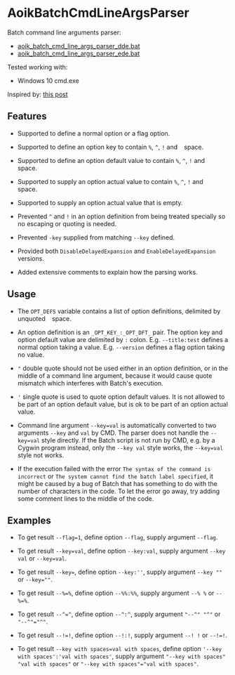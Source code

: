 # AoikBatchCmdLineArgsParser
Batch command line arguments parser:
- [aoik_batch_cmd_line_args_parser_dde.bat](src/aoik_batch_cmd_line_args_parser_dde.bat)
- [aoik_batch_cmd_line_args_parser_ede.bat](src/aoik_batch_cmd_line_args_parser_ede.bat)

Tested working with:
- Windows 10 cmd.exe

Inspired by: [this post](https://stackoverflow.com/questions/3973824/windows-bat-file-optional-argument-parsing/8162578#8162578)

## Features
- Supported to define a normal option or a flag option.

- Supported to define an option key to contain `%`, `^`, `!` and ` `
  space.

- Supported to define an option default value to contain `%`, `^`, `!`
  and ` ` space.

- Supported to supply an option actual value to contain `%`, `^`, `!`
  and ` ` space.

- Supported to supply an option actual value that is empty.

- Prevented `^` and `!` in an option definition from being treated
  specially so no escaping or quoting is needed.

- Prevented `-key` supplied from matching `--key` defined.

- Provided both `DisableDelayedExpansion` and `EnableDelayedExpansion`
  versions.

- Added extensive comments to explain how the parsing works.

## Usage
- The `OPT_DEFS` variable contains a list of option definitions, delimited
  by unquoted ` ` space.

- An option definition is an `_OPT_KEY_:_OPT_DFT_` pair.
  The option key and option default value are delimited by `:` colon.
  E.g. `--title:test` defines a normal option taking a value.
  E.g. `--version` defines a flag option taking no value.

- `"` double quote should not be used either in an option definition, or
  in the middle of a command line argument, because it would cause quote
  mismatch which interferes with Batch's execution.

- `'` single quote is used to quote option default values. It is not
  allowed to be part of an option default value, but is ok to be part of
  an option actual value.

- Command line argument `--key=val` is automatically converted to two
  arguments `--key` and `val` by CMD. The parser does not handle the
  `--key=val` style directly. If the Batch script is not run by CMD, e.g.
  by a Cygwin program instead, only the `--key val` style works, the
 `--key=val` style not works.

- If the execution failed with the error
  `The syntax of the command is incorrect` or
  `The system cannot find the batch label specified`,
  it might be caused by a bug of Batch that has something to do with the
  number of characters in the code. To let the error go away, try adding
  some comment lines to the middle of the code.

## Examples
- To get result `--flag=1`, define option `--flag`, supply argument
  `--flag`.

- To get result `--key=val`, define option `--key:val`, supply argument
  `--key val` or `--key=val`.

- To get result `--key=`, define option `--key:''`, supply argument
  `--key ""` or `--key=""`.

- To get result `--%=%`, define option `--%%:%%`, supply argument `--% %`
  or `--%=%`.

- To get result `--^=^`, define option `--^:^`, supply argument
  `"--^" "^"` or `"--^"="^"`.

- To get result `--!=!`, define option `--!:!`, supply argument `--! !`
  or `--!=!`.

- To get result `--key with spaces=val with spaces`,
  define option `'--key with spaces':'val with spaces'`,
  supply argument `"--key with spaces" "val with spaces"`
  or `"--key with spaces"="val with spaces"`.
